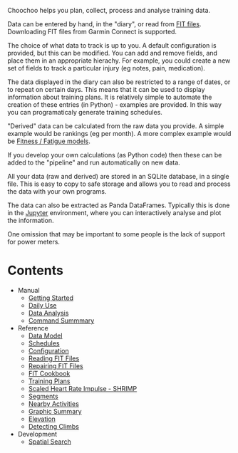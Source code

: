 
Choochoo helps you plan, collect, process and analyse training data.

Data can be entered by hand, in the "diary", or read from [FIT
files](fit-files).  Downloading FIT files from Garmin Connect is
supported.

The choice of what data to track is up to you.  A default
configuration is provided, but this can be modified.  You can add and
remove fields, and place them in an appropriate hierachy.  For
example, you could create a new set of fields to track a particular
injury (eg notes, pain, medication).

The data displayed in the diary can also be restricted to a range of
dates, or to repeat on certain days.  This means that it can be used
to display information about training plans.  It is relatively simple
to automate the creation of these entries (in Python) - examples are
provided.  In this way you can programaticaly generate training
schedules.

"Derived" data can be calculated from the raw data you provide.  A
simple example would be rankings (eg per month).  A more complex
example would be [Fitness / Fatigue models](impulse).

If you develop your own calculations (as Python code) then these can
be added to the "pipeline" and run automatically on new data.

All your data (raw and derived) are stored in an SQLite database, in a
single file.  This is easy to copy to safe storage and allows you to
read and process the data with your own programs.

The data can also be extracted as Panda DataFrames.  Typically this is
done in the [Jupyter](data-analysis) environment, where you can
interactively analyse and plot the information.

One omission that may be important to some people is the lack of
support for power meters.

# Contents

* Manual
  * [Getting Started](getting-started)
  * [Daily Use](daily-use)
  * [Data Analysis](data-analysis)
  * [Command Summmary](command-summary)
* Reference
  * [Data Model](data-model)
  * [Schedules](schedules)
  * [Configuration](configuration)
  * [Reading FIT Files](fit-files)
  * [Repairing FIT Files](fix-fit)
  * [FIT Cookbook](fit-cookbook)
  * [Training Plans](training-plans)
  * [Scaled Heart Rate Impulse - SHRIMP](impulse)
  * [Segments](segments)
  * [Nearby Activities](nearby)
  * [Graphic Summary](summary)
  * [Elevation](elevation)
  * [Detecting Climbs](climbs)
* Development
  * [Spatial Search](rtree)
  